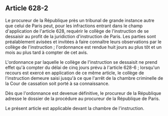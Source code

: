 Article 628-2
----
Le procureur de la République près un tribunal de grande instance autre que
celui de Paris peut, pour les infractions entrant dans le champ d'application de
l'article 628, requérir le collège de l'instruction de se dessaisir au profit de
la juridiction d'instruction de Paris. Les parties sont préalablement avisées et
invitées à faire connaître leurs observations par le collège de l'instruction ;
l'ordonnance est rendue huit jours au plus tôt et un mois au plus tard à compter
de cet avis.

L'ordonnance par laquelle le collège de l'instruction se dessaisit ne prend
effet qu'à compter du délai de cinq jours prévu à l'article 628-6 ; lorsqu'un
recours est exercé en application de ce même article, le collège de
l'instruction demeure saisi jusqu'à ce que l'arrêt de la chambre criminelle de
la Cour de cassation soit porté à sa connaissance.

Dès que l'ordonnance est devenue définitive, le procureur de la République
adresse le dossier de la procédure au procureur de la République de Paris.

Le présent article est applicable devant la chambre de l'instruction.
